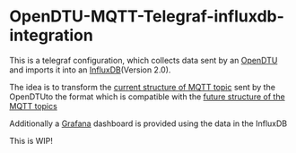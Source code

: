 # OpenDTU-MQTT-Telegraf-influxdb-integration

This is a telegraf configuration, which collects data sent by an [OpenDTU](https://github.com/tbnobody/OpenDTU) and imports it into an 
[InfluxDB]([https://www.influxdata.com/products/influxdb-overview/)(Version 2.0).

The idea is to transform the [current structure of MQTT topic](https://github.com/tbnobody/OpenDTU/blob/master/docs/MQTT_Topics.md) sent by the OpenDTUto the format which is compatible with the [future structure of the MQTT topics](https://github.com/tbnobody/OpenDTU/discussions/317#discussioncomment-4345649)

Additionally a [Grafana](https://grafana.com) dashboard is provided using the data in the InfluxDB

This is WIP!
